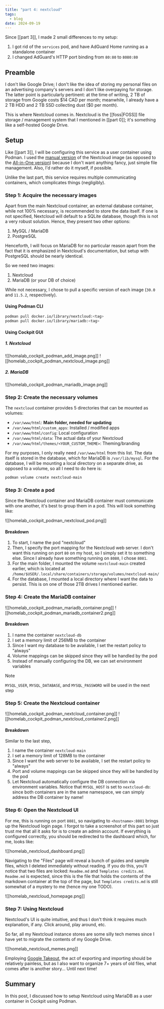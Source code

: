 ```yaml
---
title: "part 4: nextcloud"
tags:
  - blog
date: 2024-09-19
---
```

Since [[part 3]], I made 2 small differences to my setup:
1. I got rid of the `services` pod, and have AdGuard Home running as a standalone container
2. I changed AdGuard's HTTP port binding from `80:80` to `8080:80`
## Preamble
I don't like Google Drive; I don't like the idea of storing my personal files on an advertising company's servers and I don't like overpaying for storage. The latter point is particularly pertinent: at the time of writing, 2 TB of storage from Google costs \$14 CAD per month; meanwhile, I already have a 2 TB HDD and 2 TB SSD collecting dust (\$0 per month). 

This is where Nextcloud comes in. Nextcloud is the [[foss|FOSS]] file storage / management system that I mentioned in [[part 0]]; it's something like a self-hosted Google Drive. 
## Setup
Like [[part 3]], I will be configuring this service as a user container using Podman. I used the [manual version](https://hub.docker.com/_/nextcloud/) of the Nextcloud image (as opposed to the [All-in-One version](https://github.com/nextcloud/all-in-one#nextcloud-all-in-one)) because I don't want anything fancy, just simple file management. Also, I'd rather do it myself, if possible. 

Unlike the last part, this service requires multiple communicating containers, which complicates things (negligibly). 
### Step 1: Acquire the necessary images
Apart from the main Nextcloud container, an external database container, while not 100% necessary, is recommended to store the data itself. If one is not specified, Nextcloud will default to a SQLite database, though this is not a very robust solution. Hence, they present two other options:
1. MySQL / MariaDB
2. PostgreSQL

Henceforth, I will focus on MariaDB for no particular reason apart from the fact that it is emphasized in Nextcloud's documentation, but setup with PostgreSQL should be nearly identical.

So we need two images:
1. Nextcloud
2. MariaDB (or your DB of choice)

While not necessary, I chose to pull a specific version of each image (`30.0` and `11.5.2`, respectively).
#### Using Podman CLI
```bash
podman pull docker.io/library/nextcloud:<tag>
podman pull docker.io/library/mariadb:<tag>
```
#### Using Cockpit GUI
##### 1. Nextcloud
![[homalab_cockpit_podman_add_image.png]]
![[homelab_cockpit_podman_nextcloud_image.png]]
##### 2. MariaDB
![[homelab_cockpit_podman_mariadb_image.png]]
### Step 2: Create the necessary volumes
The `nextcloud` container provides 5 directories that can be mounted as volumes:
- `/var/www/html`: **Main folder, needed for updating**
- `/var/www/html/custom_apps`: Installed / modified apps
- `/var/www/html/config`: Local configuration
- `/var/www/html/data`: The actual data of your Nextcloud
- `/var/www/html/themes/<YOUR_CUSTOM_THEME>`: Theming/branding

For my purposes, I only really need `/var/www/html` from this list. The data itself is stored in the database, which for MariaDB is `/var/lib/mysql`. For the database, I will be mounting a local directory on a separate drive, as opposed to a volume, so all I need to do here is:

```bash
podman volume create nextcloud-main
```
### Step 3: Create a pod
Since the Nextcloud container and MariaDB container must communicate with one another, it's best to group them in a pod. This will look something like:

![[homelab_cockpit_podman_nextcloud_pod.png]]
#### Breakdown
1. To start, I name the pod "nextcloud"
2. Then, I specify the port mapping for the Nextcloud web server. I don't want this running on port `80` on my host, so I simply set it to something else. Since I already have something running on `8080`, I chose `8081`.
3. For the main folder, I mounted the volume `nextcloud-main` created earlier, which is located at `/home/$USER/.local/share/containers/storage/volumes/nextcloud-main/`
4. For the database, I mounted a local directory where I want the data to persist. This is on one of those 2TB drives I mentioned earlier. 
### Step 4: Create the MariaDB container
![[homelab_cockpit_podman_mariadb_container.png]]
![[homelab_cockpit_podman_mariadb_container2.png]]
#### Breakdown
1. I name the container `nextcloud-db`
2. I set a memory limit of 256MB to the container
3. Since I want my database to be available, I set the restart policy to "always"
4. Volume mappings can be skipped since they will be handled by the pod
5. Instead of manually configuring the DB, we can set environment variables

> [!note]
> `MYSQL_USER`, `MYSQL_DATABASE`, and `MYSQL_PASSWORD` will be used in the next step
### Step 5: Create the Nextcloud container
![[homelab_cockpit_podman_nextcloud_container.png]]
![[homelab_cockpit_podman_nextcloud_container2.png]]
#### Breakdown
Similar to the last step,
1. I name the container `nextcloud-main`
2. I set a memory limit of 128MB to the container
3. Since I want the web server to be available, I set the restart policy to "always"
4. Port and volume mappings can be skipped since they will be handled by the pod
5. Let Nextcloud automatically configure the DB connection via environment variables. Notice that `MYSQL_HOST` is set to `nextcloud-db`: since both containers are in the same namespace, we can simply address the DB container by name!
### Step 6: Open the Nextcloud UI
For me, this is running on port `8081`, so navigating to `<hostname>:8081` brings up the Nextcloud login page. I forgot to take a screenshot of this part so just trust me that all it asks for is to create an admin account. If everything is configured correctly, you should be redirected to the dashboard which, for me, looks like:

![[homelab_nextcloud_dashboard.png]]

Navigating to the "Files" page will reveal a bunch of guides and sample files, which I deleted immediately without reading. If you do this, you'll notice that two files are locked: `Readme.md` and `Templates credits.md`. `Readme.md` is expected, since this is the file that holds the contents of the markdown container at the top of the page, but `Templates credits.md` is still somewhat of a mystery to me (hence my one TODO).

![[homelab_nextcloud_homepage.png]]
### Step 7: Using Nextcloud
Nextcloud's UI is quite intuitive, and thus I don't think it requires much explanation, if any. Click around, play around, etc.

So far, all my Nextcloud instance stores are some silly tech memes since I have yet to migrate the contents of my Google Drive. 

![[homelab_nextcloud_memes.png]]

Employing [Google Takeout](https://takeout.google.com/), the act of exporting and importing should be relatively painless, but as I also want to organize 7+ years of old files, what comes after is another story... Until next time!
## Summary
In this post, I discussed how to setup Nextcloud using MariaDB as a user container in Cockpit using Podman.